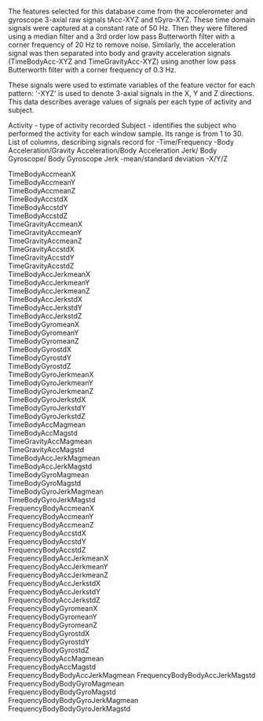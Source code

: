 The features selected for this database come from the accelerometer and gyroscope 3-axial raw signals tAcc-XYZ and tGyro-XYZ. These time domain signals were captured at a constant rate of 50 Hz. Then they were filtered using a median filter and a 3rd order low pass Butterworth filter with a corner frequency of 20 Hz to remove noise. Similarly, the acceleration signal was then separated into body and gravity acceleration signals (TimeBodyAcc-XYZ and TimeGravityAcc-XYZ) using another low pass Butterworth filter with a corner frequency of 0.3 Hz.

These signals were used to estimate variables of the feature vector for each pattern: '-XYZ' is used to denote 3-axial signals in the X, Y and Z directions. This data describes average values of signals per each type of activity and subject.

Activity - type of activity recorded
Subject - identifies the subject who performed the activity for each window sample. Its range is from 1 to 30.
List of columns, describing signals record for
-Time/Frequency
-Body Acceleration/Gravity Acceleration/Body Acceleration Jerk/ Body Gyroscope/ Body Gyroscope Jerk
-mean/standard deviation
-X/Y/Z

TimeBodyAccmeanX                
TimeBodyAccmeanY                
TimeBodyAccmeanZ                
TimeBodyAccstdX                 
TimeBodyAccstdY                 
TimeBodyAccstdZ                 
TimeGravityAccmeanX             
TimeGravityAccmeanY             
TimeGravityAccmeanZ             
TimeGravityAccstdX              
TimeGravityAccstdY              
TimeGravityAccstdZ              
TimeBodyAccJerkmeanX            
TimeBodyAccJerkmeanY            
TimeBodyAccJerkmeanZ            
TimeBodyAccJerkstdX             
TimeBodyAccJerkstdY             
TimeBodyAccJerkstdZ             
TimeBodyGyromeanX               
TimeBodyGyromeanY               
TimeBodyGyromeanZ               
TimeBodyGyrostdX                
TimeBodyGyrostdY                
TimeBodyGyrostdZ                
TimeBodyGyroJerkmeanX           
TimeBodyGyroJerkmeanY           
TimeBodyGyroJerkmeanZ           
TimeBodyGyroJerkstdX            
TimeBodyGyroJerkstdY            
TimeBodyGyroJerkstdZ            
TimeBodyAccMagmean              
TimeBodyAccMagstd               
TimeGravityAccMagmean           
TimeGravityAccMagstd            
TimeBodyAccJerkMagmean          
TimeBodyAccJerkMagstd           
TimeBodyGyroMagmean             
TimeBodyGyroMagstd              
TimeBodyGyroJerkMagmean         
TimeBodyGyroJerkMagstd          
FrequencyBodyAccmeanX           
FrequencyBodyAccmeanY           
FrequencyBodyAccmeanZ           
FrequencyBodyAccstdX            
FrequencyBodyAccstdY            
FrequencyBodyAccstdZ            
FrequencyBodyAccJerkmeanX       
FrequencyBodyAccJerkmeanY       
FrequencyBodyAccJerkmeanZ       
FrequencyBodyAccJerkstdX        
FrequencyBodyAccJerkstdY        
FrequencyBodyAccJerkstdZ        
FrequencyBodyGyromeanX          
FrequencyBodyGyromeanY          
FrequencyBodyGyromeanZ          
FrequencyBodyGyrostdX           
FrequencyBodyGyrostdY           
FrequencyBodyGyrostdZ           
FrequencyBodyAccMagmean         
FrequencyBodyAccMagstd          
FrequencyBodyBodyAccJerkMagmean 
FrequencyBodyBodyAccJerkMagstd  
FrequencyBodyBodyGyroMagmean    
FrequencyBodyBodyGyroMagstd     
FrequencyBodyBodyGyroJerkMagmean
FrequencyBodyBodyGyroJerkMagstd
